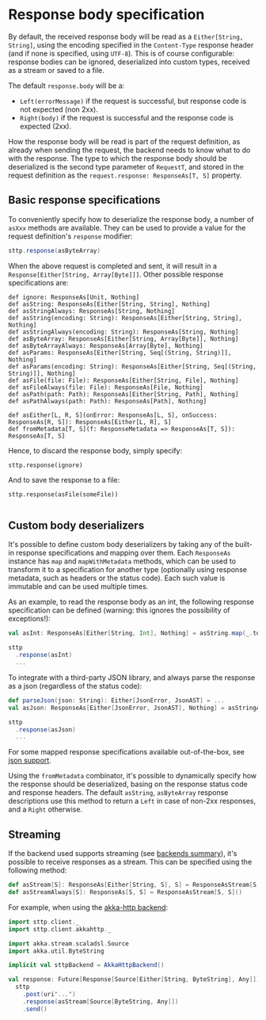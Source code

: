 # Response body specification

By default, the received response body will be read as a `Either[String, String]`, using the encoding specified in the `Content-Type` response header (and if none is specified, using `UTF-8`). This is of course configurable: response bodies can be ignored, deserialized into custom types, received as a stream or saved to a file.

The default `response.body` will be a:

* `Left(errorMessage)` if the request is successful, but response code is not expected (non 2xx).
* `Right(body)` if the request is successful and the response code is expected (2xx).

How the response body will be read is part of the request definition, as already when sending the request, the backend needs to know what to do with the response. The type to which the response body should be deserialized is the second type parameter of `RequestT`, and stored in the request definition as the `request.response: ResponseAs[T, S]` property.

## Basic response specifications

To conveniently specify how to deserialize the response body, a number of `asXxx` methods are available. They can be used to provide a value for the request definition's `response` modifier:

```scala
sttp.response(asByteArray)
```

When the above request is completed and sent, it will result in a `Response[Either[String, Array[Byte]]]`. Other possible response specifications are:

```
def ignore: ResponseAs[Unit, Nothing]
def asString: ResponseAs[Either[String, String], Nothing]
def asStringAlways: ResponseAs[String, Nothing]
def asString(encoding: String): ResponseAs[Either[String, String], Nothing]
def asStringAlways(encoding: String): ResponseAs[String, Nothing]
def asByteArray: ResponseAs[Either[String, Array[Byte]], Nothing]
def asByteArrayAlways: ResponseAs[Array[Byte], Nothing]
def asParams: ResponseAs[Either[String, Seq[(String, String)]], Nothing]
def asParams(encoding: String): ResponseAs[Either[String, Seq[(String, String)]], Nothing]
def asFile(file: File): ResponseAs[Either[String, File], Nothing]
def asFileAlways(file: File): ResponseAs[File, Nothing]
def asPath(path: Path): ResponseAs[Either[String, Path], Nothing]
def asPathAlways(path: Path): ResponseAs[Path], Nothing]

def asEither[L, R, S](onError: ResponseAs[L, S], onSuccess: ResponseAs[R, S]): ResponseAs[Either[L, R], S]
def fromMetadata[T, S](f: ResponseMetadata => ResponseAs[T, S]): ResponseAs[T, S]
```

Hence, to discard the response body, simply specify:

```
sttp.response(ignore)
```   

And to save the response to a file:

```
sttp.response(asFile(someFile))
```

```note:: As the handling of response is specified upfront, there's no need to "consume" the response body. It can be safely discarded if not needed.
```

## Custom body deserializers

It's possible to define custom body deserializers by taking any of the built-in response specifications and mapping over them. Each `ResponseAs` instance has `map` and `mapWithMetadata` methods, which can be used to transform it to a specification for another type (optionally using response metadata, such as headers or the status code). Each such value is immutable and can be used multiple times.

As an example, to read the response body as an int, the following response specification can be defined (warning: this ignores the possibility of exceptions!):

```scala
val asInt: ResponseAs[Either[String, Int], Nothing] = asString.map(_.toInt)

sttp
  .response(asInt)
  ...
```

To integrate with a third-party JSON library, and always parse the response as a json (regardless of the status code):

```scala
def parseJson(json: String): Either[JsonError, JsonAST] = ...
val asJson: ResponseAs[Either[JsonError, JsonAST], Nothing] = asStringAlways.map(parseJson)

sttp
  .response(asJson)
  ...
```           

For some mapped response specifications available out-of-the-box, see [json support](../json.html).

Using the `fromMetadata` combinator, it's possible to dynamically specify how the response should be deserialized, basing on the response status code and response headers. The default `asString`, `asByteArray` response descriptions use this method to return a `Left` in case of non-2xx responses, and a `Right` otherwise.

## Streaming

If the backend used supports streaming (see [backends summary](../backends/summary.html)), it's possible to receive responses as a stream. This can be specified using the following method:

```scala
def asStream[S]: ResponseAs[Either[String, S], S] = ResponseAsStream[S, S]()
def asStreamAlways[S]: ResponseAs[S, S] = ResponseAsStream[S, S]()
```

For example, when using the [akka-http backend](../backends/akkahttp.html):

```scala
import sttp.client._
import sttp.client.akkahttp._

import akka.stream.scaladsl.Source
import akka.util.ByteString

implicit val sttpBackend = AkkaHttpBackend() 

val response: Future[Response[Source[Either[String, ByteString], Any]]] =
  sttp
    .post(uri"...")
    .response(asStream[Source[ByteString, Any]])
    .send()    
```

```note:: Unlike with non-streaming response handlers, each streaming response should be entirely consumed by client code.
```